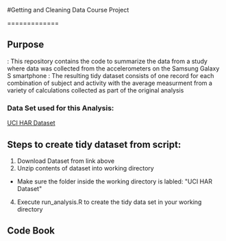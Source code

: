 #Getting and Cleaning Data Course Project

=============

## Purpose
: This repository contains the code to summarize the data from a study where data was collected from the accelerometers on the Samsung Galaxy S smartphone
: The resulting tidy dataset consists of one record for each combination
of subject and activity with the average measurment from a variety of 
calculations collected as part of the original analysis

### Data Set used for this Analysis:

[id]: https://d396qusza40orc.cloudfront.net/getdata%2Fprojectfiles%2FUCI%20HAR%20Dataset.zip 
[UCI HAR Dataset][id]  

## Steps to create tidy dataset from script:
1. Download Dataset from link above
2. Unzip contents of dataset into working directory
* Make sure the folder inside the working directory is labled: "UCI HAR Dataset"
4. Execute run_analysis.R to create the tidy data set in your working
directory

## Code Book 
[link]: https://

